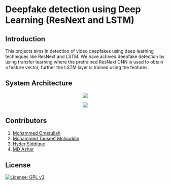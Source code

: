 # Deepfake detection using Deep Learning (ResNext and LSTM)


## Introduction
This projects aims in detection of video deepfakes using deep learning techniques like ResNext and LSTM. We have achived deepfake detection by using transfer learning where the pretrained ResNext CNN is used to obtain a feature vector, further the LSTM layer is trained using the features.
   
## System Architecture
<p align="center">
  <img src="https://github.com/abhijitjadhav1998/Deepfake_detection_using_deep_learning/blob/master/github_assets/System%20Architecture.png" />
</p>

<p align="center">
  <img src="https://github.com/abhijitjadhav1998/Deepfake_detection_using_deep_learning/blob/master/github_assets/fakegif.gif" />
</p>

## Contributors
   1. [Mohammed Omerullah](https://www.linkedin.com/in/mohammed-omerullah-698510169/)
   2. [Mohammed Tauseef Mohiuddin](https://www.linkedin.com/in/mtauseefm)
   3. [Hyder Siddique](https://www.linkedin.com/in/md-hyder-775600169/)
   4. [MD Azhar](https://www.linkedin.com/in/mohammad-azhar-405799165/)

## License

[![License: GPL v3](https://img.shields.io/badge/License-GPLv3-blue.svg)](https://www.gnu.org/licenses/gpl-3.0)